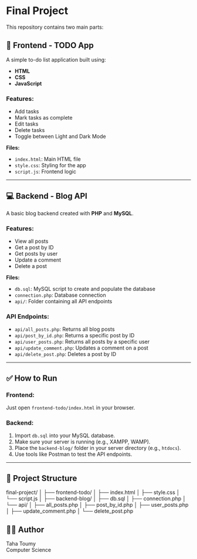 # Final Project

This repository contains two main parts:

## 📌 Frontend - TODO App

A simple to-do list application built using:

- **HTML**
- **CSS**
- **JavaScript**

### Features:

- Add tasks
- Mark tasks as complete
- Edit tasks
- Delete tasks
- Toggle between Light and Dark Mode

**Files:**
- `index.html`: Main HTML file
- `style.css`: Styling for the app
- `script.js`: Frontend logic

---

## 💻 Backend - Blog API

A basic blog backend created with **PHP** and **MySQL**.

### Features:

- View all posts
- Get a post by ID
- Get posts by user
- Update a comment
- Delete a post

**Files:**
- `db.sql`: MySQL script to create and populate the database
- `connection.php`: Database connection
- `api/`: Folder containing all API endpoints

### API Endpoints:

- `api/all_posts.php`: Returns all blog posts
- `api/post_by_id.php`: Returns a specific post by ID
- `api/user_posts.php`: Returns all posts by a specific user
- `api/update_comment.php`: Updates a comment on a post
- `api/delete_post.php`: Deletes a post by ID

---

## ✅ How to Run

### Frontend:
Just open `frontend-todo/index.html` in your browser.

### Backend:
1. Import `db.sql` into your MySQL database.
2. Make sure your server is running (e.g., XAMPP, WAMP).
3. Place the `backend-blog/` folder in your server directory (e.g., `htdocs`).
4. Use tools like Postman to test the API endpoints.

---
## 📁 Project Structure

final-project/
│
├── frontend-todo/
│   ├── index.html
│   ├── style.css
│   └── script.js
│
├── backend-blog/
│   ├── db.sql
│   ├── connection.php
│   └── api/
│       ├── all_posts.php
│       ├── post_by_id.php
│       ├── user_posts.php
│       ├── update_comment.php
│       └── delete_post.php


## 🧑‍💻 Author

Taha Toumy  
Computer Science  
